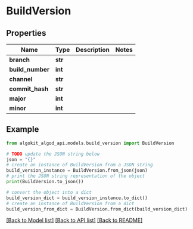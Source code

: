 # BuildVersion


## Properties

Name | Type | Description | Notes
------------ | ------------- | ------------- | -------------
**branch** | **str** |  | 
**build_number** | **int** |  | 
**channel** | **str** |  | 
**commit_hash** | **str** |  | 
**major** | **int** |  | 
**minor** | **int** |  | 

## Example

```python
from algokit_algod_api.models.build_version import BuildVersion

# TODO update the JSON string below
json = "{}"
# create an instance of BuildVersion from a JSON string
build_version_instance = BuildVersion.from_json(json)
# print the JSON string representation of the object
print(BuildVersion.to_json())

# convert the object into a dict
build_version_dict = build_version_instance.to_dict()
# create an instance of BuildVersion from a dict
build_version_from_dict = BuildVersion.from_dict(build_version_dict)
```
[[Back to Model list]](../README.md#documentation-for-models) [[Back to API list]](../README.md#documentation-for-api-endpoints) [[Back to README]](../README.md)


